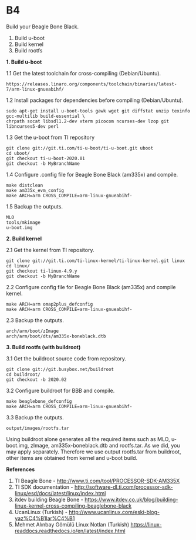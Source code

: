 # B4
Build your Beagle Bone Black.

1. Build u-boot
2. Build kernel
3. Build rootfs

**1. Build u-boot**

1.1  Get the latest toolchain for cross-compiling (Debian/Ubuntu).

```
https://releases.linaro.org/components/toolchain/binaries/latest-7/arm-linux-gnueabihf/
```

1.2  Install packages for dependencies before compiling (Debian/Ubuntu).

```
sudo apt-get install u-boot-tools gawk wget git diffstat unzip texinfo gcc-multilib build-essential \ 
chrpath socat libsdl1.2-dev xterm picocom ncurses-dev lzop git libncurses5-dev perl
```

1.3  Get the u-boot from TI repository

```
git clone git://git.ti.com/ti-u-boot/ti-u-boot.git uboot
cd uboot/
git checkout ti-u-boot-2020.01
git checkout -b MyBranchName
```

1.4  Configure .config file for Beagle Bone Black (am335x) and compile.

```
make distclean
make am335x_evm_config
make ARCH=arm CROSS_COMPILE=arm-linux-gnueabihf-
```

1.5  Backup the outputs.
```
MLO
tools/mkimage
u-boot.img
```

**2. Build kernel**

2.1  Get the kernel from TI repository.

```
git clone git://git.ti.com/ti-linux-kernel/ti-linux-kernel.git linux
cd linux/
git checkout ti-linux-4.9.y 
git checkout -b MyBranchName
```
2.2  Configure config file for Beagle Bone Black (am335x) and compile kernel.

```
make ARCH=arm omap2plus_defconfig
make ARCH=arm CROSS_COMPILE=arm-linux-gnueabihf-
```
2.3  Backup the outputs.

```
arch/arm/boot/zImage
arch/arm/boot/dts/am335x-boneblack.dtb
```

**3.  Build rootfs (with buildroot)**

3.1  Get the buildroot source code from repository.

```
git clone git://git.busybox.net/buildroot
cd buildroot/
git checkout -b 2020.02
```
3.2  Configure buildroot for BBB and compile.

```
make beaglebone_defconfig
make ARCH=arm CROSS_COMPILE=arm-linux-gnueabihf-
```

3.3  Backup the outputs.

```
output/images/rootfs.tar
```

Using buildroot alone generates all the required items such as MLO, u-boot.img, zImage, am335x-boneblack.dtb and rootfs.tar. As we did, you may apply separately. Therefore we use output rootfs.tar from buildroot, other items are obtained from kernel and u-boot build.

**References**
1. TI Beagle Bone - http://www.ti.com/tool/PROCESSOR-SDK-AM335X
2. TI SDK documentation - http://software-dl.ti.com/processor-sdk-linux/esd/docs/latest/linux/index.html
3. itdev building Beagle Bone - https://www.itdev.co.uk/blog/building-linux-kernel-cross-compiling-beaglebone-black
4. UcanLinux (Turkish) - http://www.ucanlinux.com/eski-blog-yaz%C4%B1lar%C4%B1
5. Mehmet Alınbay Gömülü Linux Notları (Turkish) https://linux-readdocs.readthedocs.io/en/latest/index.html




